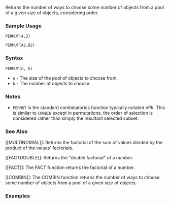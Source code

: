 Returns the number of ways to choose some number of objects from a pool of a given size of objects, considering order.

### Sample Usage

`PERMUT(4,2)`

`PERMUT(A2,B2)`

### Syntax

`PERMUT(n, k)`

* `n` - The size of the pool of objects to choose from.
* `k` - The number of objects to choose.

### Notes

* `PERMUT` is the standard combinatorics function typically notated nPk. This is similar to `COMBIN` except in permutations, the order of selection is considered rather than simply the resultant selected subset.

### See Also

[[MULTINOMIAL]]: Returns the factorial of the sum of values divided by the product of the values' factorials.

[[FACTDOUBLE]]: Returns the "double factorial" of a number.

[[FACT]]: The FACT function returns the factorial of a number.

[[COMBIN]]: The COMBIN function returns the number of ways to choose some number of objects from a pool of a given size of objects.

### Examples